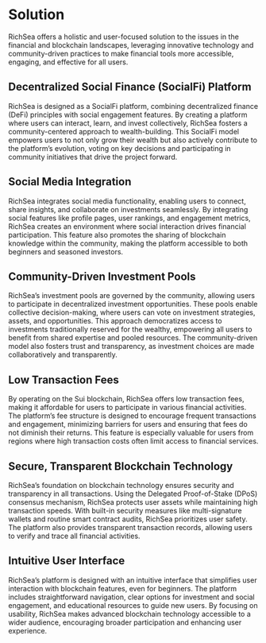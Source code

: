 # Solution

RichSea offers a holistic and user-focused solution to the issues in the financial and blockchain landscapes, leveraging innovative technology and community-driven practices to make financial tools more accessible, engaging, and effective for all users.

## Decentralized Social Finance (SocialFi) Platform
RichSea is designed as a SocialFi platform, combining decentralized finance (DeFi) principles with social engagement features. By creating a platform where users can interact, learn, and invest collectively, RichSea fosters a community-centered approach to wealth-building. This SocialFi model empowers users to not only grow their wealth but also actively contribute to the platform’s evolution, voting on key decisions and participating in community initiatives that drive the project forward.

## Social Media Integration
RichSea integrates social media functionality, enabling users to connect, share insights, and collaborate on investments seamlessly. By integrating social features like profile pages, user rankings, and engagement metrics, RichSea creates an environment where social interaction drives financial participation. This feature also promotes the sharing of blockchain knowledge within the community, making the platform accessible to both beginners and seasoned investors.

## Community-Driven Investment Pools
RichSea’s investment pools are governed by the community, allowing users to participate in decentralized investment opportunities. These pools enable collective decision-making, where users can vote on investment strategies, assets, and opportunities. This approach democratizes access to investments traditionally reserved for the wealthy, empowering all users to benefit from shared expertise and pooled resources. The community-driven model also fosters trust and transparency, as investment choices are made collaboratively and transparently.

## Low Transaction Fees
By operating on the Sui blockchain, RichSea offers low transaction fees, making it affordable for users to participate in various financial activities. The platform’s fee structure is designed to encourage frequent transactions and engagement, minimizing barriers for users and ensuring that fees do not diminish their returns. This feature is especially valuable for users from regions where high transaction costs often limit access to financial services.

## Secure, Transparent Blockchain Technology
RichSea’s foundation on blockchain technology ensures security and transparency in all transactions. Using the Delegated Proof-of-Stake (DPoS) consensus mechanism, RichSea protects user assets while maintaining high transaction speeds. With built-in security measures like multi-signature wallets and routine smart contract audits, RichSea prioritizes user safety. The platform also provides transparent transaction records, allowing users to verify and trace all financial activities.

## Intuitive User Interface
RichSea’s platform is designed with an intuitive interface that simplifies user interaction with blockchain features, even for beginners. The platform includes straightforward navigation, clear options for investment and social engagement, and educational resources to guide new users. By focusing on usability, RichSea makes advanced blockchain technology accessible to a wider audience, encouraging broader participation and enhancing user experience.
